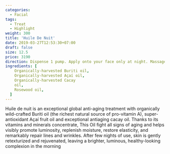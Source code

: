 ```yaml
---
categories:
  - Facial
tags:
  - Treat
  - Highlight
weight: 300
title: 'Huile De Nuit'
date: 2019-03-27T12:53:30+07:00
draft: false
size: 12.5
price: 3190
direction: Dispense 1 pump. Apply onto your face only at night. Massage gently into skin.
ingredients: [
    Organically-harvested Buriti oil,
    Organically-harvested Açaí oil,
    Organically-harvested Cacay
    oil,
    Rosewood oil,
  ]
---
```


Huile de nuit is an exceptional global anti-aging treatment with organically wild-crafted Buriti oil (the richest natural source of pro-vitamin A), super-antioxidant Açaí fruit oil and exceptional antiaging cacay oil. Thanks to its vitamins and minerals concentrate, This Oil fight all signs of aging and helps visibly promote luminosity, replenish moisture, restore elasticity, and remarkably repair lines and wrinkles. After few nights of use, skin is gently retexturized and rejuvenated, leaving a brighter, luminous, healthy-looking complexion in the morning

